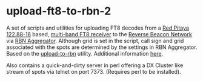 # upload-ft8-to-rbn-2
A set of scripts and utilities for uploading FT8 decodes from a [Red Pitaya 122.88-16](https://www.redpitaya.com/) 
based, [multi-band FT8 receiver](https://github.com/pavel-demin/stemlab-sdr-notes) to 
the [Reverse Beacon Network](http://www.reversebeacon.net) 
via [RBN Aggregator](http://www.reversebeacon.net/pages/Aggregator+34). Although grid is set in the script, call sign and grid associated with the spots are determined by the settings in RBN Aggregator. Based on the [upload-to-rbn](https://github.com/bjornekelund/upload-to-rbn) utility. Additional information [here](https://sm7iun.se). 

Also contains a quick-and-dirty server in perl offering a DX Cluster like stream of spots via telnet on port 7373. (Requires perl to be installed).

